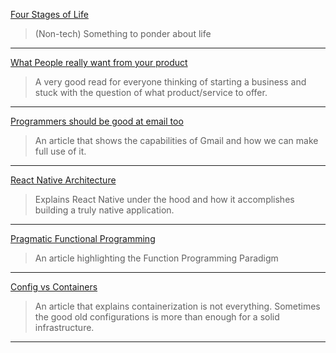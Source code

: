 [Four Stages of Life](https://markmanson.net/four-stages-of-life)
>(Non-tech) Something to ponder about life

---

[What People really want from your product](https://medium.com/startup-grind/people-dont-want-something-truly-new-they-want-the-familiar-done-differently-7648f24f8fe7)
>A very good read for everyone thinking of starting a business and stuck with the
>question of what product/service to offer.

---

[Programmers should be good at email too](https://dev.to/peter/programmers-should-be-good-at-email-too-here-is-my-guide-to-leveling-up-your-gmail-game)
>An article that shows the capabilities of Gmail and how we can make full use of it.

---

[React Native Architecture](https://www.logicroom.co/react-native-architecture-explained/)
>Explains React Native under the hood and how it accomplishes building a truly native application.

---

[Pragmatic Functional Programming](http://blog.cleancoder.com/uncle-bob/2017/07/11/PragmaticFunctionalProgramming.html)
>An article highlighting the Function Programming Paradigm

---

[Config vs Containers](https://abe-winter.github.io/blues/2017/04/27/config-vs-containers.html)
>An article that explains containerization is not everything. Sometimes the good
>old configurations is more than enough for a solid infrastructure.

---
